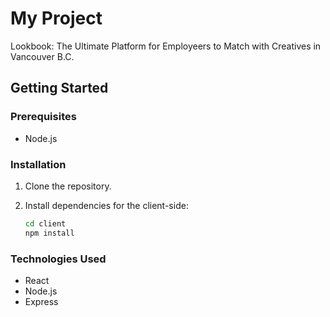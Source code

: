 # My Project

Lookbook: The Ultimate Platform for Employeers to Match with Creatives in Vancouver B.C.

## Getting Started

### Prerequisites

- Node.js

### Installation

1. Clone the repository.
2. Install dependencies for the client-side:

   ```bash
   cd client
   npm install

### Technologies Used

- React
- Node.js
- Express

